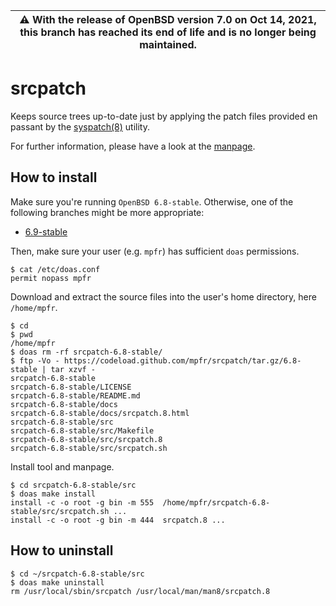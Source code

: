 | :warning: With the release of OpenBSD version 7.0 on Oct 14, 2021, this branch has reached its end of life and is no longer being maintained.
| --- |

# srcpatch

Keeps source trees up-to-date just by applying the patch files provided en passant by the [syspatch(8)](http://man.openbsd.org/syspatch) utility.

For further information, please have a look at the [manpage](https://mpfr.net/man/srcpatch/6.8-stable/srcpatch.8.html).

## How to install

Make sure you're running `OpenBSD 6.8-stable`. Otherwise, one of the following branches might be more appropriate:
* [6.9-stable](https://github.com/mpfr/srcpatch/tree/6.9-stable)

Then, make sure your user (e.g. `mpfr`) has sufficient `doas` permissions.

```
$ cat /etc/doas.conf
permit nopass mpfr
```

Download and extract the source files into the user's home directory, here `/home/mpfr`.

```
$ cd
$ pwd
/home/mpfr
$ doas rm -rf srcpatch-6.8-stable/
$ ftp -Vo - https://codeload.github.com/mpfr/srcpatch/tar.gz/6.8-stable | tar xzvf -
srcpatch-6.8-stable
srcpatch-6.8-stable/LICENSE
srcpatch-6.8-stable/README.md
srcpatch-6.8-stable/docs
srcpatch-6.8-stable/docs/srcpatch.8.html
srcpatch-6.8-stable/src
srcpatch-6.8-stable/src/Makefile
srcpatch-6.8-stable/src/srcpatch.8
srcpatch-6.8-stable/src/srcpatch.sh
```

Install tool and manpage.

```
$ cd srcpatch-6.8-stable/src
$ doas make install
install -c -o root -g bin -m 555  /home/mpfr/srcpatch-6.8-stable/src/srcpatch.sh ...
install -c -o root -g bin -m 444  srcpatch.8 ...
```

## How to uninstall

```
$ cd ~/srcpatch-6.8-stable/src
$ doas make uninstall
rm /usr/local/sbin/srcpatch /usr/local/man/man8/srcpatch.8
```
